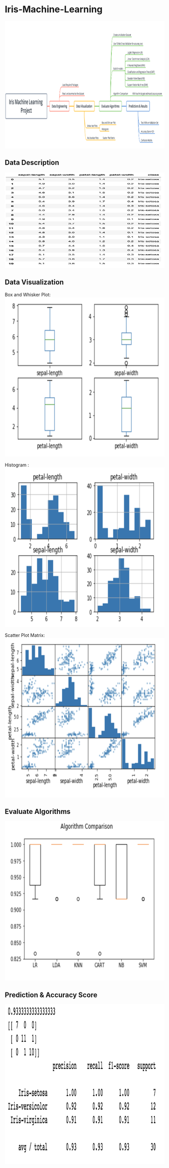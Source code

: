 # Iris-Machine-Learning


<img src="https://github.com/rliu49/Iris-Machine-Learning/blob/master/Imgs/framework.png" height="400" width="900">

## Data Description 
<img src="https://github.com/rliu49/Iris-Machine-Learning/blob/master/Imgs/datades.png" height="300" width="900">

## Data Visualization
Box and Whisker Plot:
<img src="https://github.com/rliu49/Iris-Machine-Learning/blob/master/Imgs/box%20and%20whisker%20plots.png" height="500" width="600">

Histogram :
<img src="https://github.com/rliu49/Iris-Machine-Learning/blob/master/Imgs/histogram.png" height="500" width="600">

Scatter Plot Matrix:
<img src="https://github.com/rliu49/Iris-Machine-Learning/blob/master/Imgs/scatter%20plot%20matrix.png" height="500" width="600">

## Evaluate Algorithms
<img src="https://github.com/rliu49/Iris-Machine-Learning/blob/master/Imgs/comparison.png" height="500" width="600">

## Prediction & Accuracy Score

<img src="https://github.com/rliu49/Iris-Machine-Learning/blob/master/Imgs/predication.png" height="500" width="800">
